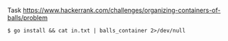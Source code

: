 Task https://www.hackerrank.com/challenges/organizing-containers-of-balls/problem


```
$ go install && cat in.txt | balls_container 2>/dev/null

```

```
```
